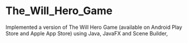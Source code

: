 # The_Will_Hero_Game
Implemented a version of The Will Hero Game (available on Android Play Store and Apple App Store) using Java, JavaFX and Scene Builder,

